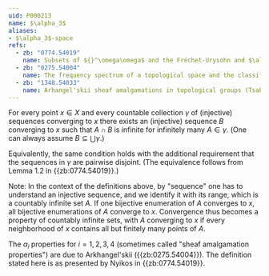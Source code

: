 ```yaml
---
uid: P000213
name: $\alpha_3$
aliases:
- $\alpha_3$-space
refs:
  - zb: "0774.54019"
    name: Subsets of ${}^\omega\omega$ and the Fréchet-Urysohn and $\alpha_i$-properties (P. Nyikos)
  - zb: "0275.54004"
    name: The frequency spectrum of a topological space and the classification of spaces (A. V. Arkhangel'skii)
  - zb: "1348.54033"
    name: Arhangel'skii sheaf amalgamations in topological groups (Tsaban & Zdomskyy)
---
```


For every point $x \in X$ and every countable collection $\gamma$
of (injective) sequences converging to $x$ there exists an (injective) sequence 
$B$ converging to $x$ such that $A\cap B$ is infinite for infinitely many $A\in\gamma$.
(One can always assume $B\subseteq\bigcup\gamma$.)

Equivalently, the same condition holds with the additional requirement that the sequences in $\gamma$ are pairwise disjoint. (The equivalence follows from Lemma 1.2 in {{zb:0774.54019}}.)

Note: In the context of the definitions above, by "sequence" one has to understand an injective sequence,
and we identify it with its range, which is a countably infinite set $A$.
If one bijective enumeration of $A$ converges to $x$, all bijective enumerations of $A$ converge to $x$.
Convergence thus becomes a property of countably infinite sets,
with $A$ converging to $x$ if every neighborhood of $x$ contains all but finitely many points of $A$.

The $\alpha_i$ properties for $i = 1, 2, 3, 4$ (sometimes called "sheaf amalgamation properties")
are due to Arkhangel'skii ({{zb:0275.54004}}).
The definition stated here is as presented by Nyikos in {{zb:0774.54019}}.
